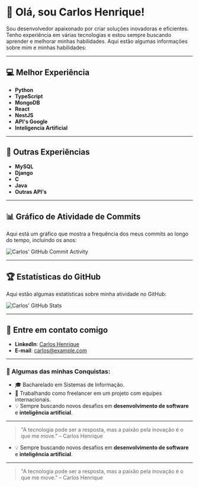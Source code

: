 # 👋 Olá, sou Carlos Henrique!

Sou desenvolvedor apaixonado por criar soluções inovadoras e eficientes. Tenho experiência em várias tecnologias e estou sempre buscando aprender e melhorar minhas habilidades. Aqui estão algumas informações sobre mim e minhas habilidades:

---

## 💻 Melhor Experiência

- **Python**  
- **TypeScript**
- **MongoDB**
- **React**
- **NestJS**
- **API's Google**
- **Inteligencia Artificial**

---

## 🔧 Outras Experiências

- **MySQL**
- **Django**
- **C**
- **Java**
- **Outras API's**

---

## 📊 Gráfico de Atividade de Commits

Aqui está um gráfico que mostra a frequência dos meus commits ao longo do tempo, incluindo os anos:

![Carlos' GitHub Commit Activity](https://github-readme-stats.vercel.app/api/wakatime?username=CarlosHFZ&layout=compact&langs_count=10&hide_title=true)

---

## 🏆 Estatísticas do GitHub

Aqui estão algumas estatísticas sobre minha atividade no GitHub:

![Carlos' GitHub Stats](https://github-readme-stats.vercel.app/api?username=carloshenrique&show_icons=true&count_private=true&hide=prs&hide_title=true&hide_border=true)

---

## 💬 Entre em contato comigo

- **LinkedIn**: [Carlos Henrique](https://www.linkedin.com/in/carloshenrique)
- **E-mail**: [carlos@example.com](mailto:carlos@example.com)

---

### 🚀 Algumas das minhas Conquistas:
- 🎓 Bacharelado em Sistemas de Informação.
- 💼 Trabalhando como freelancer em um projeto com equipes internacionais.
- 💡 Sempre buscando novos desafios em **desenvolvimento de software** e **inteligência artificial**.

---

> "A tecnologia pode ser a resposta, mas a paixão pela inovação é o que me move." – Carlos Henrique
- 💡 Sempre buscando novos desafios em **desenvolvimento de software** e **inteligência artificial**.

---

> "A tecnologia pode ser a resposta, mas a paixão pela inovação é o que me move." – Carlos Henrique
